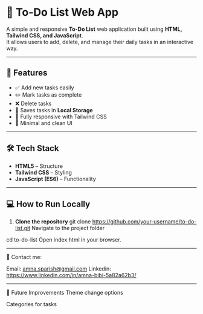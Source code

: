 # 📝 To-Do List Web App

A simple and responsive **To-Do List** web application built using **HTML, Tailwind CSS, and JavaScript**.  
It allows users to add, delete, and manage their daily tasks in an interactive way.

---

## 🚀 Features

- ✅ Add new tasks easily  
- ✏️ Mark tasks as complete  
- ❌ Delete tasks  
- 💾 Saves tasks in **Local Storage**  
- 📱 Fully responsive with Tailwind CSS  
- 🎨 Minimal and clean UI

---

## 🛠️ Tech Stack

- **HTML5** – Structure  
- **Tailwind CSS** – Styling  
- **JavaScript (ES6)** – Functionality

---

## 💻 How to Run Locally

1. **Clone the repository**
   git clone https://github.com/your-username/to-do-list.git
Navigate to the project folder


cd to-do-list
Open index.html in your browser.

---
📸 Contact me:

Email: amna.sparish@gmail.com
Linkedin: https://www.linkedin.com/in/amna-bibi-5a82a62b3/

---

🌟 Future Improvements
Theme change options

Categories for tasks

